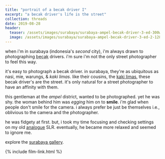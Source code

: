 ```yaml
---
title: "portrait of a becak driver I"
excerpt: "a becak driver's life is the street"
collection: threads
date: 2019-08-28
header:
  teaser: /assets/images/surabaya/surabaya-ampel-becak-driver-3-ed-300w.jpg
  image: /assets/images/surabaya/surabaya-ampel-becak-driver-3-ed-2-1280w.jpg
---
```

when i'm in surabaya (indonesia's *second* city), i'm always drawn to photographing <abbr title="a three-wheeled pedicab where the passengers sit in the front.">becak</abbr> drivers. i'm sure i'm not the only street photographer to feel this way. 

it's easy to photograph a becak driver. in surabaya, they're as ubiquitous as nasi, mie, warungs, &amp; *kaki limas*. like their cousins, the [kaki limas](https://balistreetphotographer.com/2018/03/19/the-kaki-lima-one-of-ubuds-contradictions/), these becak driver's are the street. it's only natural for a street photographer to have an affinity with them.

this gentleman at the _ampel_ district, wanted to be photographed. yet he was shy. the woman behind him was *egging* him on to **smile**. i'm glad when people don't smile for the camera. i always prefer be just be themselves i.e., oblivious to the camera and the photographer.

he was fidgety at first. but, i took my time focusing and checking settings on my old [analogue](/photography/film) SLR. eventually, he became more relaxed and seemed to ignore me.

explore the [surabaya gallery](/photography/surabaya).

{% include film-link.html %}